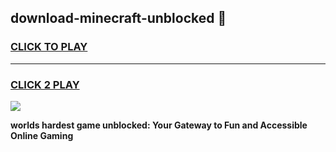 
## download-minecraft-unblocked 👋
<h3>
<a href="https://premium.freeplayer.one?title=download-minecraft-unblocked&ref=14F">CLICK TO PLAY</a></h3>
<hr>

<h3>
<a href="https://premium.freeplayer.one?title=download-minecraft-unblocked&ref=14F">CLICK 2 PLAY</a>
  
</h3>

<a href="https://premium.freeplayer.one?title=download-minecraft-unblocked&ref=12F/"><img src="https://clearcache.store/games.png"></a>


**worlds hardest game unblocked: Your Gateway to Fun and Accessible Online Gaming**
